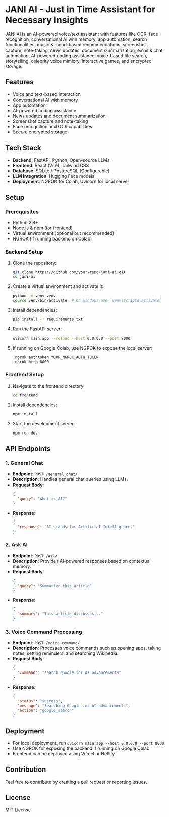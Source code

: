 # JANI AI - Just in Time Assistant for Necessary Insights

JANI AI is an AI-powered voice/text assistant with features like OCR, face recognition, conversational AI with memory, app automation, search functionalities, music & mood-based recommendations, screenshot capture, note-taking, news updates, document summarization, email & chat automation, AI-powered coding assistance, voice-based file search, storytelling, celebrity voice mimicry, interactive games, and encrypted storage.

## Features
- Voice and text-based interaction
- Conversational AI with memory
- App automation
- AI-powered coding assistance
- News updates and document summarization
- Screenshot capture and note-taking
- Face recognition and OCR capabilities
- Secure encrypted storage

## Tech Stack
- **Backend**: FastAPI, Python, Open-source LLMs
- **Frontend**: React (Vite), Tailwind CSS
- **Database**: SQLite / PostgreSQL (Configurable)
- **LLM Integration**: Hugging Face models
- **Deployment**: NGROK for Colab, Uvicorn for local server

## Setup

### Prerequisites
- Python 3.8+
- Node.js & npm (for frontend)
- Virtual environment (optional but recommended)
- NGROK (if running backend on Colab)

### Backend Setup
1. Clone the repository:
   ```sh
   git clone https://github.com/your-repo/jani-ai.git
   cd jani-ai
   ```
2. Create a virtual environment and activate it:
   ```sh
   python -m venv venv
   source venv/bin/activate  # On Windows use `venv\Scripts\activate`
   ```
3. Install dependencies:
   ```sh
   pip install -r requirements.txt
   ```
4. Run the FastAPI server:
   ```sh
   uvicorn main:app --reload --host 0.0.0.0 --port 8000
   ```
5. If running on Google Colab, use NGROK to expose the local server:
   ```sh
   !ngrok authtoken YOUR_NGROK_AUTH_TOKEN
   !ngrok http 8000
   ```

### Frontend Setup
1. Navigate to the frontend directory:
   ```sh
   cd frontend
   ```
2. Install dependencies:
   ```sh
   npm install
   ```
3. Start the development server:
   ```sh
   npm run dev
   ```

## API Endpoints
### 1. General Chat
- **Endpoint**: `POST /general_chat/`
- **Description**: Handles general chat queries using LLMs.
- **Request Body**:
  ```json
  {
    "query": "What is AI?"
  }
  ```
- **Response**:
  ```json
  {
    "response": "AI stands for Artificial Intelligence."
  }
  ```

### 2. Ask AI
- **Endpoint**: `POST /ask/`
- **Description**: Provides AI-powered responses based on contextual memory.
- **Request Body**:
  ```json
  {
    "query": "Summarize this article"
  }
  ```
- **Response**:
  ```json
  {
    "summary": "This article discusses..."
  }
  ```

### 3. Voice Command Processing
- **Endpoint**: `POST /voice_command/`
- **Description**: Processes voice commands such as opening apps, taking notes, setting reminders, and searching Wikipedia.
- **Request Body**:
  ```json
  {
    "command": "search google for AI advancements"
  }
  ```
- **Response**:
  ```json
  {
    "status": "success",
    "message": "Searching Google for AI advancements",
    "action": "google_search"
  }
  ```

## Deployment
- For local deployment, run `uvicorn main:app --host 0.0.0.0 --port 8000`
- Use NGROK for exposing the backend if running on Google Colab
- Frontend can be deployed using Vercel or Netlify

## Contribution
Feel free to contribute by creating a pull request or reporting issues.

## License
MIT License

